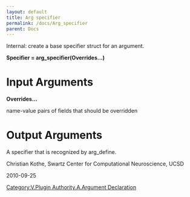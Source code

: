 ```yaml
---
layout: default
title: Arg specifier
permalink: /docs/Arg_specifier
parent: Docs
---
```


Internal: create a base specifier struct for an argument.

**Specifier = arg_specifier(Overrides...)**

# Input Arguments

**Overrides...**

name-value pairs of fields that should be overridden

# Output Arguments

A specifier that is recognized by arg_define.


Christian Kothe, Swartz Center for Computational Neuroscience, UCSD



2010-09-25


[Category:V.Plugin Authority.A.Argument
Declaration](/Category:V.Plugin_Authority.A.Argument_Declaration "wikilink")